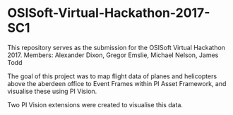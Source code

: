 # OSISoft-Virtual-Hackathon-2017-SC1

This repository serves as the submission for the OSISoft Virtual Hackathon 2017.
Members: Alexander Dixon, Gregor Emslie, Michael Nelson, James Todd

The goal of this project was to map flight data of planes and helicopters above the aberdeen office to Event Frames within PI Asset Framework, and visualise these using PI Vision.

Two PI Vision extensions were created to visualise this data.
